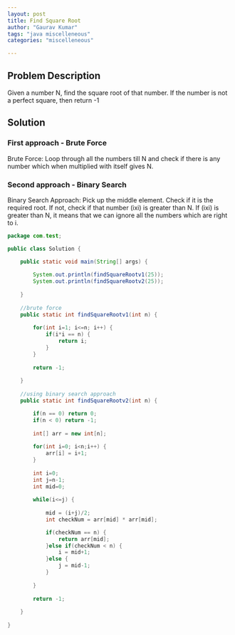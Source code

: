 ```yaml
---
layout: post
title: Find Square Root
author: "Gaurav Kumar"
tags: "java miscelleneous"
categories: "miscelleneous"

---
```


## Problem Description

Given a number N, find the square root of that number. If the number is not a perfect square, then return -1

## Solution

### First approach - Brute Force

Brute Force: Loop through all the numbers till N and check if there is any number which when multiplied with itself gives N.

### Second approach - Binary Search

Binary Search Approach: Pick up the middle element. Check if it is the required root. If not, check if that number (ixi) is greater than N. If (ixi) is greater than N, it means that we can ignore all the numbers which are right to i.

```java
package com.test;

public class Solution {

	public static void main(String[] args) {
		
		System.out.println(findSquareRootv1(25));
		System.out.println(findSquareRootv2(25));
		
	}
	
	//brute force
	public static int findSquareRootv1(int n) {
		
		for(int i=1; i<=n; i++) {
			if(i*i == n) {
				return i;
			}
		}
		
		return -1;
		
	}
	
	//using binary search approach
	public static int findSquareRootv2(int n) {

		if(n == 0) return 0;
		if(n < 0) return -1;
		
		int[] arr = new int[n];
		
		for(int i=0; i<n;i++) {
			arr[i] = i+1;
		}
		
		int i=0;
		int j=n-1;
		int mid=0;
		
		while(i<=j) {
			
			mid = (i+j)/2;
			int checkNum = arr[mid] * arr[mid];

			if(checkNum == n) {
				return arr[mid];
			}else if(checkNum < n) {
				i = mid+1;
			}else {
				j = mid-1;
			}
			
		}
		
		return -1;
		
	}
	
}

```
